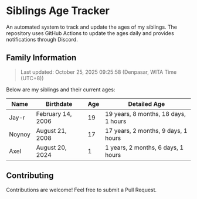 # Siblings Age Tracker

An automated system to track and update the ages of my siblings. The repository uses GitHub Actions to update the ages daily and provides notifications through Discord.

## Family Information

> Last updated: October 25, 2025 09:25:58 (Denpasar, WITA Time (UTC+8))

Below are my siblings and their current ages:

| Name | Birthdate | Age | Detailed Age |
|------|-----------|-----|-------------|
| Jay-r | February 14, 2006 | 19 | 19 years, 8 months, 18 days, 1 hours |
| Noynoy | August 21, 2008 | 17 | 17 years, 2 months, 9 days, 1 hours |
| Axel | August 20, 2024 | 1 | 1 years, 2 months, 6 days, 1 hours |

## Contributing

Contributions are welcome! Feel free to submit a Pull Request.